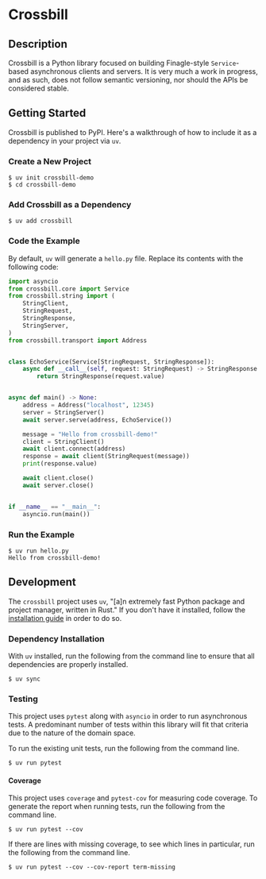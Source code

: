 # Crossbill

## Description

Crossbill is a Python library focused on building Finagle-style `Service`-based
asynchronous clients and servers. It is very much a work in progress, and as
such, does not follow semantic versioning, nor should the APIs be considered
stable.

## Getting Started

Crossbill is published to PyPI. Here's a walkthrough of how to include it as a
dependency in your project via `uv`.

### Create a New Project

```shell
$ uv init crossbill-demo
$ cd crossbill-demo
```

### Add Crossbill as a Dependency

```shell
$ uv add crossbill
```

### Code the Example

By default, `uv` will generate a `hello.py` file. Replace its contents with the
following code:

```python
import asyncio
from crossbill.core import Service
from crossbill.string import (
    StringClient,
    StringRequest,
    StringResponse,
    StringServer,
)
from crossbill.transport import Address


class EchoService(Service[StringRequest, StringResponse]):
    async def __call__(self, request: StringRequest) -> StringResponse:
        return StringResponse(request.value)


async def main() -> None:
    address = Address("localhost", 12345)
    server = StringServer()
    await server.serve(address, EchoService())

    message = "Hello from crossbill-demo!"
    client = StringClient()
    await client.connect(address)
    response = await client(StringRequest(message))
    print(response.value)

    await client.close()
    await server.close()


if __name__ == "__main__":
    asyncio.run(main())
```

### Run the Example

```shell
$ uv run hello.py
Hello from crossbill-demo!
```

## Development

The `crossbill` project uses `uv`, "[a]n extremely fast Python package and
project manager, written in Rust." If you don't have it installed, follow
the [installation guide](https://docs.astral.sh/uv/getting-started/installation/)
in order to do so.

### Dependency Installation

With `uv` installed, run the following from the command line to ensure that all
dependencies are properly installed.

```shell
$ uv sync
```
### Testing

This project uses `pytest` along with `asyncio` in order to run asynchronous
tests. A predominant number of tests within this library will fit that criteria
due to the nature of the domain space. 

To run the existing unit tests, run the following from the command line.

```shell
$ uv run pytest
```

#### Coverage

This project uses `coverage` and `pytest-cov` for measuring code coverage. To
generate the report when running tests, run the following from the command line.

```shell
$ uv run pytest --cov
```

If there are lines with missing coverage, to see which lines in particular, run
the following from the command line.

```shell
$ uv run pytest --cov --cov-report term-missing
```
